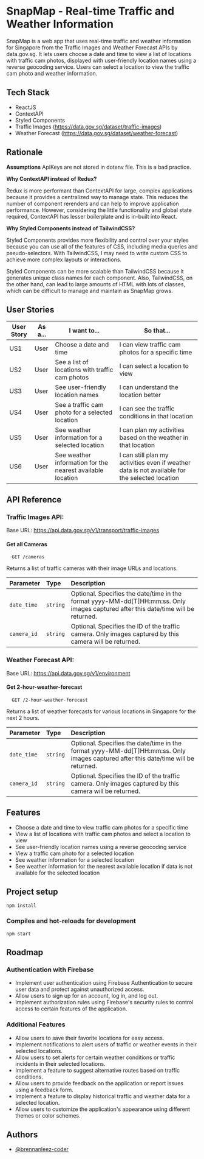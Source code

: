 
# SnapMap - Real-time Traffic and Weather Information
SnapMap is a web app that uses real-time traffic and weather information for Singapore from the Traffic Images and Weather Forecast APIs by data.gov.sg. It lets users choose a date and time to view a list of locations with traffic cam photos, displayed with user-friendly location names using a reverse geocoding service. Users can select a location to view the traffic cam photo and weather information.
## Tech Stack
- ReactJS
- ContextAPI
- Styled Components
- Traffic Images (https://data.gov.sg/dataset/traffic-images)
- Weather Forecast (https://data.gov.sg/dataset/weather-forecast)





## Rationale 
**Assumptions**
ApiKeys are not stored in dotenv file. This is a bad practice.

**Why ContextAPI instead of Redux?**

Redux is more performant than ContextAPI for large, complex applications because it provides a centralized way to manage state. This reduces the number of component rerenders and can help to improve application performance. However, considering the little functionality and global state required, ContextAPI has lesser boilerplate and is in-built into React. 


**Why Styled Components instead of TailwindCSS?**

Styled Components provides more flexibility and control over your styles because you can use all of the features of CSS, including media queries and pseudo-selectors. With TailwindCSS, I may need to write custom CSS to achieve more complex layouts or interactions.

Styled Components can be more scalable than TailwindCSS because it generates unique class names for each component. Also, TailwindCSS, on the other hand, can lead to large amounts of HTML with lots of classes, which can be difficult to manage and maintain as SnapMap grows.
## User Stories

| User Story | As a... | I want to... | So that... |
| --- | --- | --- | --- |
| US1 | User | Choose a date and time | I can view traffic cam photos for a specific time |
| US2 | User | See a list of locations with traffic cam photos | I can select a location to view |
| US3 | User | See user-friendly location names | I can understand the location better |
| US4 | User | See a traffic cam photo for a selected location | I can see the traffic conditions in that location |
| US5 | User | See weather information for a selected location | I can plan my activities based on the weather in that location |
| US6 | User | See weather information for the nearest available location | I can still plan my activities even if weather data is not available for the selected location |

## API Reference

### Traffic Images API:
Base URL: https://api.data.gov.sg/v1/transport/traffic-images
#### Get all Cameras

```http
  GET /cameras
```
Returns a list of traffic cameras with their image URLs and locations.

| Parameter | Type     | Description                |
| :-------- | :------- | :------------------------- |
| `date_time` | `string` | Optional. Specifies the date/time in the format yyyy-MM-dd[T]HH:mm:ss. Only images captured after this date/time will be returned. |
| `camera_id` | `string` | Optional. Specifies the ID of the traffic camera. Only images captured by this camera will be returned. |

### Weather Forecast API:
Base URL: https://api.data.gov.sg/v1/environment
#### Get 2-hour-weather-forecast

```http
  GET /2-hour-weather-forecast
```
Returns a list of weather forecasts for various locations in Singapore for the next 2 hours.

| Parameter | Type     | Description                |
| :-------- | :------- | :------------------------- |
| `date_time` | `string` | Optional. Specifies the date/time in the format yyyy-MM-dd[T]HH:mm:ss. Only images captured after this date/time will be returned. |
| `camera_id` | `string` | Optional. Specifies the ID of the traffic camera. Only images captured by this camera will be returned. |


## Features
- Choose a date and time to view traffic cam photos for a specific time
- View a list of locations with traffic cam photos and select a location to view
- See user-friendly location names using a reverse geocoding service
- View a traffic cam photo for a selected location
- See weather information for a selected location
- See weather information for the nearest available location if data is not available for the selected location
## Project setup
```
npm install
```

### Compiles and hot-reloads for development
```
npm start
```


## Roadmap

### Authentication with Firebase
- Implement user authentication using Firebase Authentication to secure user data and protect against unauthorized access.
- Allow users to sign up for an account, log in, and log out.
- Implement authorization rules using Firebase's security rules to control access to certain features of the application.

### Additional Features
- Allow users to save their favorite locations for easy access.
- Implement notifications to alert users of traffic or weather events in their selected locations.
- Allow users to set alerts for certain weather conditions or traffic incidents in their selected locations.
- Implement a feature to suggest alternative routes based on traffic conditions.
- Allow users to provide feedback on the application or report issues using a feedback form.
- Implement a feature to display historical traffic and weather data for a selected location.
- Allow users to customize the application's appearance using different themes or color schemes.
## Authors

- [@brennanleez-coder](https://www.github.com/brennanleez-coder)


